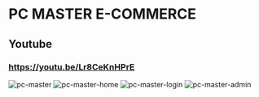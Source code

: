 # PC MASTER E-COMMERCE

## Youtube
### https://youtu.be/Lr8CeKnHPrE

![pc-master](https://user-images.githubusercontent.com/64499873/119524293-e4977b00-bd53-11eb-8b46-399b95bcb75c.png)
![pc-master-home](https://user-images.githubusercontent.com/64499873/119524321-ea8d5c00-bd53-11eb-8e47-c345ff7cf3f7.png)
![pc-master-login](https://user-images.githubusercontent.com/64499873/119524344-eeb97980-bd53-11eb-9f9c-c5143f7eed8d.png)
![pc-master-admin](https://user-images.githubusercontent.com/64499873/119524351-f11bd380-bd53-11eb-803d-e4f3a44a0e81.png)
